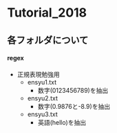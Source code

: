 # Tutorial_2018
## 各フォルダについて
#### regex
- 正規表現勉強用
    - ensyu1.txt
        - 数字(0123456789)を抽出
    - ensyu2.txt
        - 数字(0.9876と-8.9)を抽出
    - ensyu3.txt
        - 英語(hello)を抽出
